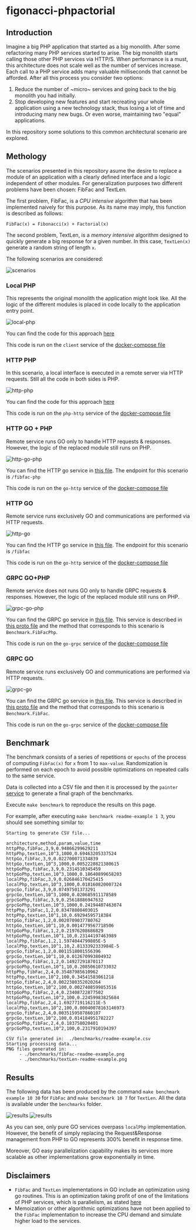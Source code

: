 # figonacci-phpactorial

## Introduction

Imagine a big PHP application that started as a big monolith. After some refactoring many PHP services started to arise. The big monolith starts calling those other PHP services via HTTP/S. When performance is a must, this architecture does not scale well as the number of services increase. Each call to a PHP service adds many valuable milliseconds that cannot be afforded. After all this process you consider two options:

1. Reduce the number of ~micro~ services and going back to the big monolith you had initially.
2. Stop developing new features and start recreating your whole application using a new technology stack, thus losing a lot of time and introducing many new bugs. Or even worse, maintaining two "equal" applications.

In this repository some solutions to this common architectural scenario are explored.

## Methology

The scenarios presented in this repository asume the desire to replace a module of an application with a clearly defined interface and a logic independent of other modules. For generalization purposes two different problems have been chosen: FibFac and TextLen.

The first problem, FibFac, is a _CPU intensive_ algorithm that has been implemented naively for this purpose. As its name may imply, this function is described as follows:

```
FibFac(x) = Fibonacci(x) + Factorial(x)
```

The second problem, TextLen, is a _memory intensive_ algorithm designed to quickly generate a big response for a given number. In this case, `TextLen(x)` generate a random string of length `x`.

The following scenarios are considered:

![scenarios](https://github.com/davizuku/figonacci-phpactorial/raw/master/img/scenarios.png)

### Local PHP

This represents the original monolith the application might look like. All the logic of the different modules is placed in code locally to the application entry point.

![local-php](https://github.com/davizuku/figonacci-phpactorial/raw/master/img/local-php.png)

You can find the code for this approach [here](https://github.com/davizuku/figonacci-phpactorial/blob/master/php/client/LocalClient.php)

This code is run on the `client` service of the [docker-compose file](https://github.com/davizuku/figonacci-phpactorial/blob/master/docker-compose.yml)

### HTTP PHP

In this scenario, a local interface is executed in a remote server via HTTP requests. Still all the code in both sides is PHP.

![http-php](https://github.com/davizuku/figonacci-phpactorial/raw/master/img/http-php.png)

You can find the code for this approach [here](https://github.com/davizuku/figonacci-phpactorial/blob/master/php/server/index.php)

This code is run on the `php-http` service of the [docker-compose file](https://github.com/davizuku/figonacci-phpactorial/blob/master/docker-compose.yml)


### HTTP GO + PHP

Remote service runs GO only to handle HTTP requests & responses. However, the logic of the replaced module still runs on PHP.

![http-go-php](https://github.com/davizuku/figonacci-phpactorial/raw/master/img/http-go-php.png)

You can find the HTTP go service in [this file](https://github.com/davizuku/figonacci-phpactorial/blob/master/golang/cmd/http.go). The endpoint for this scenario is `/fibfac-php`

This code is run on the `go-http` service of the [docker-compose file](https://github.com/davizuku/figonacci-phpactorial/blob/master/docker-compose.yml)

### HTTP GO

Remote service runs exclusively GO and communications are performed via HTTP requests.

![http-go](https://github.com/davizuku/figonacci-phpactorial/raw/master/img/http-go.png)

You can find the HTTP go service in [this file](https://github.com/davizuku/figonacci-phpactorial/blob/master/golang/cmd/http.go). The endpoint for this scenario is `/fibfac`

This code is run on the `go-http` service of the [docker-compose file](https://github.com/davizuku/figonacci-phpactorial/blob/master/docker-compose.yml)

### GRPC GO+PHP

Remote service does not runs GO only to handle GRPC requests & responses. However, the logic of the replaced module still runs on PHP.

![grpc-go-php](https://github.com/davizuku/figonacci-phpactorial/raw/master/img/grpc-go-php.png)

You can find the GRPC go service in [this file](https://github.com/davizuku/figonacci-phpactorial/blob/master/golang/cmd/grpc.go). This service is described in [this proto file](https://github.com/davizuku/figonacci-phpactorial/blob/master/golang/api/benchmark.proto) and the method that corresponds to this scenario is `Benchmark.FibFacPhp`.

This code is run on the `go-grpc` service of the [docker-compose file](https://github.com/davizuku/figonacci-phpactorial/blob/master/docker-compose.yml)


### GRPC GO

Remote service runs exclusively GO and communications are performed via HTTP requests.

![grpc-go](https://github.com/davizuku/figonacci-phpactorial/raw/master/img/grpc-go.png)

You can find the GRPC go service in [this file](https://github.com/davizuku/figonacci-phpactorial/blob/master/golang/cmd/grpc.go). This service is described in [this proto file](https://github.com/davizuku/figonacci-phpactorial/blob/master/golang/api/benchmark.proto) and the method that corresponds to this scenario is `Benchmark.FibFac`.

This code is run on the `go-grpc` service of the [docker-compose file](https://github.com/davizuku/figonacci-phpactorial/blob/master/docker-compose.yml)


## Benchmark

The benchmark consists of a series of repetitions or `epochs` of the process of computing `FibFac(x)` for `x` from 1 to `max-value`. Randomization is performed on each epoch to avoid possible optimizations on repeated calls to the same service.

Data is collected into a CSV file and then it is processed by the `painter` [service](https://github.com/davizuku/figonacci-phpactorial/blob/master/docker-compose.yml) to generate a final graph of the benchmarks.

Execute `make benchmark` to reproduce the results on this page.

For example, after executing `make benchmark readme-example 1 3`, you should see something similar to:

```
Starting to generate CSV file...

architecture,method,param,value,time
httpPhp,fibFac,3,9,0.94866299629211
httpPhp,textLen,10^3,1000,0.69463205337524
httpGo,fibFac,3,9,0.022700071334839
httpGo,textLen,10^3,1000,0.0052220821380615
httpGoPhp,fibFac,3,9,0.2314510345459
httpGoPhp,textLen,10^3,1000,0.18640899658203
localPhp,fibFac,3,9,0.026846170425415
localPhp,textLen,10^3,1000,0.018160820007324
grpcGo,fibFac,3,9,0.07497501373291
grpcGo,textLen,10^3,1000,0.020685911178589
grpcGoPhp,fibFac,3,9,0.25618886947632
grpcGoPhp,textLen,10^3,1000,0.24194407463074
httpPhp,fibFac,1,2,0.83478808403015
httpPhp,textLen,10^1,10,0.69294595718384
httpGo,fibFac,1,2,0.0020709037780762
httpGo,textLen,10^1,10,0.0014779567718506
httpGoPhp,fibFac,1,2,0.21976208686829
httpGoPhp,textLen,10^1,10,0.23144197463989
localPhp,fibFac,1,2,1.5974044799805E-5
localPhp,textLen,10^1,10,2.8133392333984E-5
grpcGo,fibFac,1,2,0.0011518001556396
grpcGo,textLen,10^1,10,0.012670993804932
grpcGoPhp,fibFac,1,2,0.14927291870117
grpcGoPhp,textLen,10^1,10,0.20850610733032
httpPhp,fibFac,2,4,0.35487985610962
httpPhp,textLen,10^2,100,0.34541583061218
httpGo,fibFac,2,4,0.0022380352020264
httpGo,textLen,10^2,100,0.0027408599853516
httpGoPhp,fibFac,2,4,0.23408722877502
httpGoPhp,textLen,10^2,100,0.22459983825684
localPhp,fibFac,2,4,1.6927719116211E-5
localPhp,textLen,10^2,100,0.00040078163146973
grpcGo,fibFac,2,4,0.0035159587860107
grpcGo,textLen,10^2,100,0.014184951782227
grpcGoPhp,fibFac,2,4,0.183758020401
grpcGoPhp,textLen,10^2,100,0.2317910194397

CSV file generated in:  ./benchmarks/readme-example.csv
Starting processing data...
PNG files generated in:
     - ./benchmarks/fibFac-readme-example.png
     - ./benchmarks/textLen-readme-example.png
```

## Results

The following data has been produced by the command `make benchmark example 10 30` for `FibFac` and `make benchmark 10 7` for `TextLen`. All the data is available under the `benchmarks` folder.

![results](https://github.com/davizuku/figonacci-phpactorial/raw/master/benchmarks/example-fibfac.png)
![results](https://github.com/davizuku/figonacci-phpactorial/raw/master/benchmarks/example-textlen.png)

As you can see, only pure GO services overpass `localPhp` implementation. However, the benefit of simply replacing the Request&Response management from PHP to GO represents 300% benefit in response time.

Moreover, GO easy parallelization capability makes its services more scalable as other implementations grow exponentially in time.

## Disclaimers

- `FibFac` and `TextLen` implementations in GO include an optimization using go routines. This is an optimization taking profit of one of the limitations of PHP services, which is parallelism, as stated [here](https://github.com/krakjoe/pthreads#sapi-support)
- Memoization or other algorithmic optimizations have not been applied to the `FibFac` implementation to increase the CPU demand and simulate higher load to the services.
